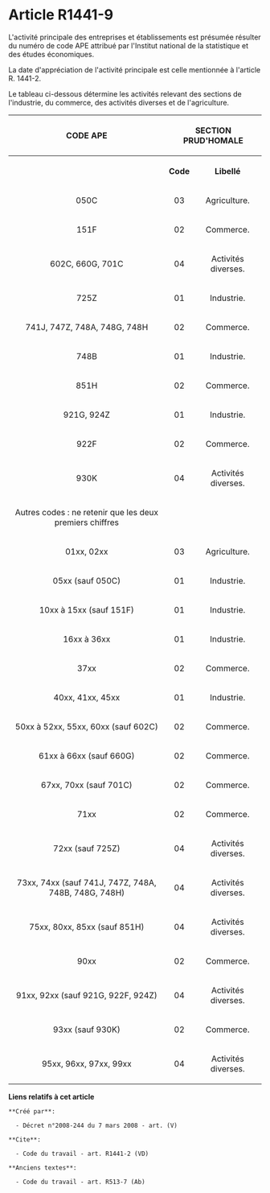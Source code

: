 # Article R1441-9

L'activité principale des entreprises et établissements est présumée résulter du numéro de code APE attribué par l'Institut
national de la statistique et des études économiques. 

La date d'appréciation de l'activité principale est celle mentionnée à l'article R. 1441-2. 

Le tableau ci-dessous détermine les activités relevant des sections de l'industrie, du commerce, des activités diverses et de
l'agriculture. 

<table>
      <tbody><tr>
        <th>

CODE APE </th>
        <th colspan="2">

SECTION PRUD'HOMALE </th>
      </tr>
      <tr>
        <th>
        </th><th>

Code </th>
        <th>

Libellé </th>
      </tr>
      <tr>
        <td align="center">

050C </td>
        <td align="center">

03 </td>
        <td align="center">

Agriculture. </td>
      </tr>
      <tr>
        <td align="center">

151F </td>
        <td align="center">

02 </td>
        <td align="center">

Commerce. </td>
      </tr>
      <tr>
        <td align="center">

602C, 660G, 701C </td>
        <td align="center">

04 </td>
        <td align="center">

Activités diverses. </td>
      </tr>
      <tr>
        <td align="center">

725Z </td>
        <td align="center">

01 </td>
        <td align="center">

Industrie. </td>
      </tr>
      <tr>
        <td align="center">

741J, 747Z, 748A, 748G, 748H </td>
        <td align="center">

02 </td>
        <td align="center">

Commerce. </td>
      </tr>
      <tr>
        <td align="center">

748B </td>
        <td align="center">

01 </td>
        <td align="center">

Industrie. </td>
      </tr>
      <tr>
        <td align="center">

851H </td>
        <td align="center">

02 </td>
        <td align="center">

Commerce. </td>
      </tr>
      <tr>
        <td align="center">

921G, 924Z </td>
        <td align="center">

01 </td>
        <td align="center">

Industrie. </td>
      </tr>
      <tr>
        <td align="center">

922F </td>
        <td align="center">

02 </td>
        <td align="center">

Commerce. </td>
      </tr>
      <tr>
        <td align="center">

930K </td>
        <td align="center">

04 </td>
        <td align="center">

Activités diverses. </td>
      </tr>
      <tr>
        <td align="center">

Autres codes : ne retenir que les deux premiers chiffres </td>
      </tr>
      <tr>
        <td align="center">

01xx, 02xx </td>
        <td align="center">

03 </td>
        <td align="center">

Agriculture. </td>
      </tr>
      <tr>
        <td align="center">

05xx (sauf 050C) </td>
        <td align="center">

01 </td>
        <td align="center">

Industrie. </td>
      </tr>
      <tr>
        <td align="center">

10xx à 15xx (sauf 151F) </td>
        <td align="center">

01 </td>
        <td align="center">

Industrie. </td>
      </tr>
      <tr>
        <td align="center">

16xx à 36xx </td>
        <td align="center">

01 </td>
        <td align="center">

Industrie. </td>
      </tr>
      <tr>
        <td align="center">

37xx </td>
        <td align="center">

02 </td>
        <td align="center">

Commerce. </td>
      </tr>
      <tr>
        <td align="center">

40xx, 41xx, 45xx </td>
        <td align="center">

01 </td>
        <td align="center">

Industrie. </td>
      </tr>
      <tr>
        <td align="center">

50xx à 52xx, 55xx, 60xx (sauf 602C) </td>
        <td align="center">

02 </td>
        <td align="center">

Commerce. </td>
      </tr>
      <tr>
        <td align="center">

61xx à 66xx (sauf 660G) </td>
        <td align="center">

02 </td>
        <td align="center">

Commerce. </td>
      </tr>
      <tr>
        <td align="center">

67xx, 70xx (sauf 701C) </td>
        <td align="center">

02 </td>
        <td align="center">

Commerce. </td>
      </tr>
      <tr>
        <td align="center">

71xx </td>
        <td align="center">

02 </td>
        <td align="center">

Commerce. </td>
      </tr>
      <tr>
        <td align="center">

72xx (sauf 725Z) </td>
        <td align="center">

04 </td>
        <td align="center">

Activités diverses. </td>
      </tr>
      <tr>
        <td align="center">

73xx, 74xx (sauf 741J, 747Z, 748A, 748B, 748G, 748H) </td>
        <td align="center">

04 </td>
        <td align="center">

Activités diverses. </td>
      </tr>
      <tr>
        <td align="center">

75xx, 80xx, 85xx (sauf 851H) </td>
        <td align="center">

04 </td>
        <td align="center">

Activités diverses. </td>
      </tr>
      <tr>
        <td align="center">

90xx </td>
        <td align="center">

02 </td>
        <td align="center">

Commerce. </td>
      </tr>
      <tr>
        <td align="center">

91xx, 92xx (sauf 921G, 922F, 924Z) </td>
        <td align="center">

04 </td>
        <td align="center">

Activités diverses. </td>
      </tr>
      <tr>
        <td align="center">

93xx (sauf 930K) </td>
        <td align="center">

02 </td>
        <td align="center">

Commerce. </td>
      </tr>
      <tr>
        <td align="center">

95xx, 96xx, 97xx, 99xx </td>
        <td align="center">

04 </td>
        <td align="center">

Activités diverses.</td>
      </tr>
    </tbody></table>

**Liens relatifs à cet article**

	**Créé par**:

	  - Décret n°2008-244 du 7 mars 2008 - art. (V)

	**Cite**:

	  - Code du travail - art. R1441-2 (VD)

	**Anciens textes**:

	  - Code du travail - art. R513-7 (Ab)
